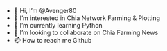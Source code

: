 - 👋 Hi, I’m @Avenger80
- 👀 I’m interested in Chia Network Farming & Plotting  
- 🌱 I’m currently learning Python
- 💞️ I’m looking to collaborate on Chia Farming News
- 📫 How to reach me Github

<!---
Avenger80/Avenger80 is a ✨ special ✨ repository because its `README.md` (this file) appears on your GitHub profile.
You can click the Preview link to take a look at your changes.
--->
